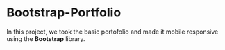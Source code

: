 # Bootstrap-Portfolio

In this project, we took the basic portofolio and made it mobile responsive using the **Bootstrap** library.
